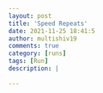 ```yaml
---
layout: post
title: 'Speed Repeats'
date: 2021-11-25 18:41:5
author: multishiv19
comments: true
category: [runs]
tags: [Run]
description: |
    
---
```





<div width='100%' class='strava-embed-placeholder' data-embed-type='activity' data-embed-id='6304083621'></div>
<script src='https://strava-embeds.com/embed.js'></script>
